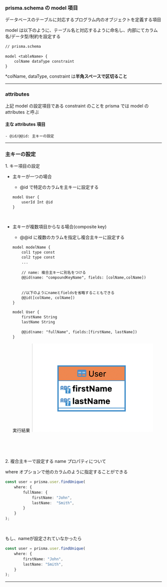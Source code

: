 ### prisma.schema の model 項目

データベースのテーブルに対応するプログラム内のオブジェクトを定義する項目

model は以下のように、テーブル名と対応するように命名し、内部にてカラム名/データ型/制約を設定する
<br>

```
// prisma.schema

model <tableName> {
    colName dataType constraint
}
```
\*colName, dataType, constraint は**半角スペースで区切ること**

---

### attributes

上記 model の設定項目である constraint のことを prisma では model の attributes と呼ぶ

#### 主な attributes 項目
    - @id/@@id: 主キーの設定

---

### 主キーの設定

1\. キー項目の設定

- 主キーが一つの場合
    - @id で特定のカラムを主キーに設定する

    ```
    model User {
        userId Int @id
    }
    ```

<br>

- 主キーが複数項目からなる場合(composite key)
    - @@id に複数のカラムを指定し複合主キーに設定する

    ```
    model modelName {
        col1 type const
        col2 type const
        ...

        // name: 複合主キーに別名をつける
        @@id(name: "compoundKeyName", fields: [colName,colName])


        //以下のようにnameとfieldsを省略することもできる
        @@id([colName, colName])
    }
    ```

    ```
    model User {
        firstName String
        lastName String

        @@id(name: "fullName", fields:[firstName, lastName])
    }
    ```

    実行結果
    <img src="../../img/prisma_model1.png" />

<br>
<br>
<br>

2\. 複合主キーで設定する name プロパティについて

where オプションで他のカラムのように指定することができる

```ts
const user = prisma.user.findUnique(
    where: {
        fullName: {
            firstName: "John",
            lastName:  "Smith",
        }
    }
);
```

<br>

もし、nameが設定されていなかったら
```ts
const user = prisma.user.findUnique(
    where: {
        firstName: "John",
        lastName: "Smith",
    }
);
```

---


